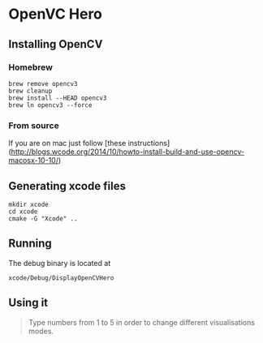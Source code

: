 # OpenVC Hero

## Installing OpenCV

### Homebrew

```
brew remove opencv3
brew cleanup
brew install --HEAD opencv3
brew ln opencv3 --force
```

### From source
If you are on mac just follow [these instructions] (http://blogs.wcode.org/2014/10/howto-install-build-and-use-opencv-macosx-10-10/)


## Generating xcode files

```
mkdir xcode
cd xcode
cmake -G "Xcode" ..
```

## Running

The debug binary is located at

```
xcode/Debug/DisplayOpenCVHero
```
## Using it

> Type numbers from 1 to 5 in order to change different visualisations modes.
